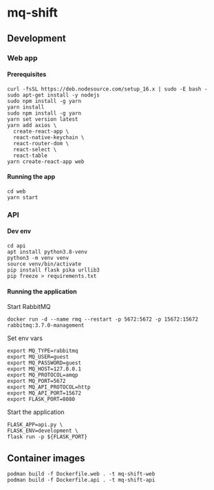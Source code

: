 # mq-shift

## Development
### Web app
#### Prerequisites
```
curl -fsSL https://deb.nodesource.com/setup_16.x | sudo -E bash -
sudo apt-get install -y nodejs
sudo npm install -g yarn
yarn install
sudo npm install -g yarn
yarn set version latest
yarn add axios \
  create-react-app \
  react-native-keychain \
  react-router-dom \
  react-select \
  react-table
yarn create-react-app web
```

#### Running the app
```
cd web
yarn start
```

### API
#### Dev env
```
cd api
apt install python3.8-venv
python3 -m venv venv
source venv/bin/activate
pip install flask pika urllib3
pip freeze > requirements.txt
```
#### Running the application
Start RabbitMQ
```
docker run -d --name rmq --restart -p 5672:5672 -p 15672:15672 rabbitmq:3.7.0-management
```

Set env vars
```
export MQ_TYPE=rabbitmq
export MQ_USER=guest
export MQ_PASSWORD=guest
export MQ_HOST=127.0.0.1
export MQ_PROTOCOL=amqp
export MQ_PORT=5672
export MQ_API_PROTOCOL=http
export MQ_API_PORT=15672
export FLASK_PORT=8080
```

Start the application
```
FLASK_APP=api.py \
FLASK_ENV=development \
flask run -p ${FLASK_PORT}
```

## Container images
```
podman build -f Dockerfile.web . -t mq-shift-web
podman build -f Dockerfile.api . -t mq-shift-api
```